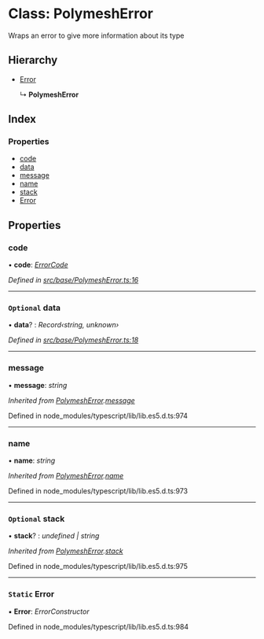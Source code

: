 # Class: PolymeshError

Wraps an error to give more information about its type

## Hierarchy

* [Error](base.polymesherror.md#static-error)

  ↳ **PolymeshError**

## Index

### Properties

* [code](base.polymesherror.md#code)
* [data](base.polymesherror.md#optional-data)
* [message](base.polymesherror.md#message)
* [name](base.polymesherror.md#name)
* [stack](base.polymesherror.md#optional-stack)
* [Error](base.polymesherror.md#static-error)

## Properties

###  code

• **code**: *[ErrorCode](../enums/types.errorcode.md)*

*Defined in [src/base/PolymeshError.ts:16](https://github.com/PolymathNetwork/polymesh-sdk/blob/d7c2770/src/base/PolymeshError.ts#L16)*

___

### `Optional` data

• **data**? : *Record‹string, unknown›*

*Defined in [src/base/PolymeshError.ts:18](https://github.com/PolymathNetwork/polymesh-sdk/blob/d7c2770/src/base/PolymeshError.ts#L18)*

___

###  message

• **message**: *string*

*Inherited from [PolymeshError](base.polymesherror.md).[message](base.polymesherror.md#message)*

Defined in node_modules/typescript/lib/lib.es5.d.ts:974

___

###  name

• **name**: *string*

*Inherited from [PolymeshError](base.polymesherror.md).[name](base.polymesherror.md#name)*

Defined in node_modules/typescript/lib/lib.es5.d.ts:973

___

### `Optional` stack

• **stack**? : *undefined | string*

*Inherited from [PolymeshError](base.polymesherror.md).[stack](base.polymesherror.md#optional-stack)*

Defined in node_modules/typescript/lib/lib.es5.d.ts:975

___

### `Static` Error

▪ **Error**: *ErrorConstructor*

Defined in node_modules/typescript/lib/lib.es5.d.ts:984
